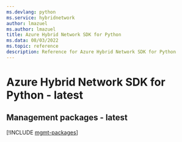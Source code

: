```yaml
---
ms.devlang: python
ms.service: hybridnetwork
author: lmazuel
ms.author: lmazuel
title: Azure Hybrid Network SDK for Python
ms.data: 08/03/2022
ms.topic: reference
description: Reference for Azure Hybrid Network SDK for Python
---
```

# Azure Hybrid Network SDK for Python - latest

## Management packages - latest
[!INCLUDE [mgmt-packages](hybrid-network-mgmt-index.md)]